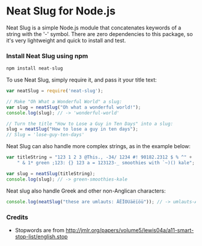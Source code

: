 Neat Slug for Node.js
======================

Neat Slug is a simple Node.js module that concatenates keywords of a string with the '-' symbol. There are zero dependencies to this package, so it's very lightweight and quick to install and test.

### Install Neat Slug using npm

````javascript
npm install neat-slug
````

To use Neat Slug, simply require it, and pass it your title text:

````javascript
var neatSlug = require('neat-slug');

// Make "Oh What a Wonderful World" a slug:
var slug = neatSlug("Oh what a wonderful world!");
console.log(slug); // -> 'wonderful-world'

// Turn the title "How to Lose a Guy in Ten Days" into a slug:
slug = neatSlug("How to lose a guy in ten days");
// Slug = 'lose-guy-ten-days'
````

Neat Slug can also handle more complex strings, as in the example below:

````javascript
var titleString = "123 1 2 3 @This., -34/ 1234 #! 90182.2312 $ % ^" +
	" & 1* green ;123: {} 123 a = 123123-_ smoothies with `~)() kale";

var slug = neatSlug(titleString);
console.log(slug); // -> green-smoothies-kale
````

Neat slug also handle Greek and other non-Anglican characters:
````javascript
console.log(neatSlug("these are umlauts: ÄËÏÖÜäëïöü")); // -> umlauts-AEIOUaeiouss
````

### Credits
* Stopwords are from http://jmlr.org/papers/volume5/lewis04a/a11-smart-stop-list/english.stop